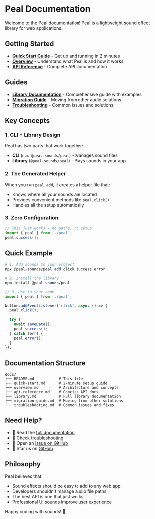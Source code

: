 # Peal Documentation

Welcome to the Peal documentation! Peal is a lightweight sound effect library for web applications.

## Getting Started

- **[Quick Start Guide](./quick-start.md)** - Get up and running in 2 minutes
- **[Overview](./overview.md)** - Understand what Peal is and how it works
- **[API Reference](./api-reference.md)** - Complete API documentation

## Guides

- **[Library Documentation](./library.md)** - Comprehensive guide with examples
- **[Migration Guide](./migration-guide.md)** - Moving from other audio solutions
- **[Troubleshooting](./troubleshooting.md)** - Common issues and solutions

## Key Concepts

### 1. CLI + Library Design

Peal has two parts that work together:

- **CLI** (`npx @peal-sounds/peal`) - Manages sound files
- **Library** (`@peal-sounds/peal`) - Plays sounds in your app

### 2. The Generated Helper

When you run `peal add`, it creates a helper file that:
- Knows where all your sounds are located
- Provides convenient methods like `peal.click()`
- Handles all the setup automatically

### 3. Zero Configuration

```javascript
// This just works - no paths, no setup
import { peal } from './peal';
peal.success();
```

## Quick Example

```bash
# 1. Add sounds to your project
npx @peal-sounds/peal add click success error

# 2. Install the library
npm install @peal-sounds/peal
```

```javascript
// 3. Use in your code
import { peal } from './peal';

button.addEventListener('click', async () => {
  peal.click();
  
  try {
    await saveData();
    peal.success();
  } catch (err) {
    peal.error();
  }
});
```

## Documentation Structure

```
docs/
├── README.md           # This file
├── quick-start.md      # 2-minute setup guide
├── overview.md         # Architecture and concepts
├── api-reference.md    # Concise API docs
├── library.md          # Full library documentation
├── migration-guide.md  # Moving from other solutions
└── troubleshooting.md  # Common issues and fixes
```

## Need Help?

- 📖 Read the [full documentation](./library.md)
- 🐛 Check [troubleshooting](./troubleshooting.md)
- 💬 Open an [issue on GitHub](https://github.com/arach/peal/issues)
- 🌟 Star us on [GitHub](https://github.com/arach/peal)

## Philosophy

Peal believes that:
- Sound effects should be easy to add to any web app
- Developers shouldn't manage audio file paths
- The best API is one that just works
- Professional UI sounds improve user experience

Happy coding with sounds! 🎵